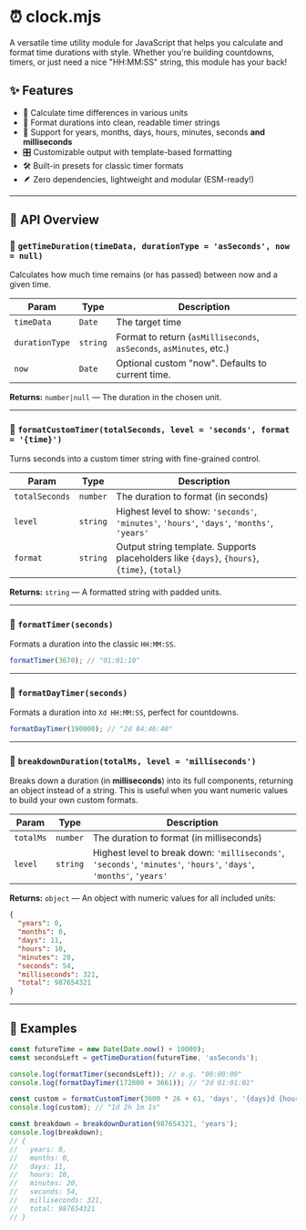 # ⏰ clock.mjs

A versatile time utility module for JavaScript that helps you calculate and format time durations with style. Whether you're building countdowns, timers, or just need a nice "HH\:MM\:SS" string, this module has your back!

## ✨ Features

- 🔢 Calculate time differences in various units
- 🧭 Format durations into clean, readable timer strings
- 🧱 Support for years, months, days, hours, minutes, seconds **and milliseconds**
- 🎛️ Customizable output with template-based formatting
- 🛠️ Built-in presets for classic timer formats
- 🪶 Zero dependencies, lightweight and modular (ESM-ready!)

---

## 🧠 API Overview

### 🔹 `getTimeDuration(timeData, durationType = 'asSeconds', now = null)`

Calculates how much time remains (or has passed) between now and a given time.

| Param          | Type     | Description                                                         |
| -------------- | -------- | ------------------------------------------------------------------- |
| `timeData`     | `Date`   | The target time                                                     |
| `durationType` | `string` | Format to return (`asMilliseconds`, `asSeconds`, `asMinutes`, etc.) |
| `now`          | `Date`   | Optional custom "now". Defaults to current time.                    |

**Returns:** `number|null` — The duration in the chosen unit.

---

### 🔹 `formatCustomTimer(totalSeconds, level = 'seconds', format = '{time}')`

Turns seconds into a custom timer string with fine-grained control.

| Param          | Type     | Description                                                                                 |
| -------------- | -------- | ------------------------------------------------------------------------------------------- |
| `totalSeconds` | `number` | The duration to format (in seconds)                                                         |
| `level`        | `string` | Highest level to show: `'seconds'`, `'minutes'`, `'hours'`, `'days'`, `'months'`, `'years'` |
| `format`       | `string` | Output string template. Supports placeholders like `{days}`, `{hours}`, `{time}`, `{total}` |

**Returns:** `string` — A formatted string with padded units.

---

### 🔹 `formatTimer(seconds)`

Formats a duration into the classic `HH:MM:SS`.

```js
formatTimer(3670); // "01:01:10"
```

---

### 🔹 `formatDayTimer(seconds)`

Formats a duration into `Xd HH:MM:SS`, perfect for countdowns.

```js
formatDayTimer(190000); // "2d 04:46:40"
```

---

### 🔹 `breakdownDuration(totalMs, level = 'milliseconds')`

Breaks down a duration (in **milliseconds**) into its full components, returning an object instead of a string.
This is useful when you want numeric values to build your own custom formats.

| Param     | Type     | Description                                                                                                         |
| --------- | -------- | ------------------------------------------------------------------------------------------------------------------- |
| `totalMs` | `number` | The duration to format (in milliseconds)                                                                            |
| `level`   | `string` | Highest level to break down: `'milliseconds'`, `'seconds'`, `'minutes'`, `'hours'`, `'days'`, `'months'`, `'years'` |

**Returns:** `object` — An object with numeric values for all included units:

```json
{
  "years": 0,
  "months": 0,
  "days": 11,
  "hours": 10,
  "minutes": 20,
  "seconds": 54,
  "milliseconds": 321,
  "total": 987654321
}
```

---

## 🧪 Examples

```js
const futureTime = new Date(Date.now() + 10000);
const secondsLeft = getTimeDuration(futureTime, 'asSeconds');

console.log(formatTimer(secondsLeft)); // e.g. "00:00:09"
console.log(formatDayTimer(172800 + 3661)); // "2d 01:01:01"

const custom = formatCustomTimer(3600 * 26 + 61, 'days', '{days}d {hours}h {minutes}m {seconds}s');
console.log(custom); // "1d 2h 1m 1s"

const breakdown = breakdownDuration(987654321, 'years');
console.log(breakdown);
// {
//   years: 0,
//   months: 0,
//   days: 11,
//   hours: 10,
//   minutes: 20,
//   seconds: 54,
//   milliseconds: 321,
//   total: 987654321
// }
```
